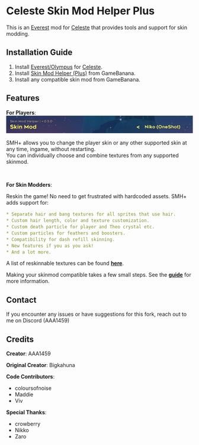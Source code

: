 Celeste Skin Mod Helper Plus
==========================
This is an [Everest](https://everestapi.github.io/) mod for [Celeste](http://www.celestegame.com/) 
that provides tools and support for skin modding.


Installation Guide
------------------
1. Install [Everest/Olympus](https://everestapi.github.io/) for [Celeste](http://www.celestegame.com/).
2. Install [Skin Mod Helper (Plus)](https://gamebanana.com/mods/473796) from GameBanana.
3. Install any compatible skin mod from GameBanana.

Features
------------
**For Players**:
![menu](docs/img/menu.png)

SMH+ allows you to change the player skin or any other supported skin at any time, ingame, without restarting. <br>
You can individually choose and combine textures from any supported skinmod.

<br>
 
**For Skin Modders**:

Reskin the game! No need to get frustrated with hardcoded assets. SMH+ adds support for:

```yaml
* Separate hair and bang textures for all sprites that use hair.
* Custom hair length, color and texture customization.
* Custom death particle for player and Theo crystal etc.  
* Custom particles for feathers and boosters.
* Compatibility for dash refill skinning.
* New features if you as you ask!
* And a lot more.
```

A list of reskinnable textures can be found [**here**](https://github.com/AAA1459/SkinModHelper/wiki/Textures-list-of-Various-Type).


Making your skinmod compatible takes a few small steps.
See the [**guide**](docs/guide/README.md) for more information.


Contact
-------
If you encounter any issues or have suggestions for this fork, reach out to me on Discord (AAA1459)


Credits
-------
**Creator**: AAA1459

**Original Creator**: Bigkahuna

**Code Contributors**:
* coloursofnoise
* Maddie
* Viv

**Special Thanks**:
* crowberry
* Nikko
* Zaro
